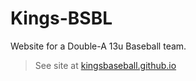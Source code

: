 # Kings-BSBL
Website for a Double-A 13u Baseball team.

>See site at [kingsbaseball.github.io](kingsbaseball.github.io)
